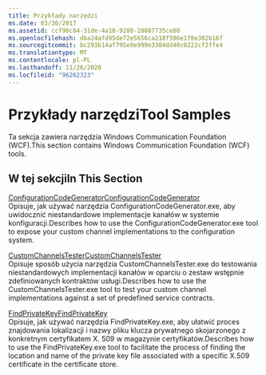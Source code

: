 ```yaml
---
title: Przykłady narzędzi
ms.date: 03/30/2017
ms.assetid: ccf90c64-31de-4a18-9208-28887735ce80
ms.openlocfilehash: d6a24afd95de72e5656ca218f596e1f8e302b16f
ms.sourcegitcommit: bc293b14af795e0e999e3304dd40c0222cf2ffe4
ms.translationtype: MT
ms.contentlocale: pl-PL
ms.lasthandoff: 11/26/2020
ms.locfileid: "96262323"
---
```

# <a name="tool-samples"></a><span data-ttu-id="13292-102">Przykłady narzędzi</span><span class="sxs-lookup"><span data-stu-id="13292-102">Tool Samples</span></span>

<span data-ttu-id="13292-103">Ta sekcja zawiera narzędzia Windows Communication Foundation (WCF).</span><span class="sxs-lookup"><span data-stu-id="13292-103">This section contains Windows Communication Foundation (WCF) tools.</span></span>  
  
## <a name="in-this-section"></a><span data-ttu-id="13292-104">W tej sekcji</span><span class="sxs-lookup"><span data-stu-id="13292-104">In This Section</span></span>  

 [<span data-ttu-id="13292-105">ConfigurationCodeGenerator</span><span class="sxs-lookup"><span data-stu-id="13292-105">ConfigurationCodeGenerator</span></span>](configurationcodegenerator.md)  
 <span data-ttu-id="13292-106">Opisuje, jak używać narzędzia ConfigurationCodeGenerator.exe, aby uwidocznić niestandardowe implementacje kanałów w systemie konfiguracji.</span><span class="sxs-lookup"><span data-stu-id="13292-106">Describes how to use the ConfigurationCodeGenerator.exe tool to expose your custom channel implementations to the configuration system.</span></span>  
  
 [<span data-ttu-id="13292-107">CustomChannelsTester</span><span class="sxs-lookup"><span data-stu-id="13292-107">CustomChannelsTester</span></span>](customchannelstester.md)  
 <span data-ttu-id="13292-108">Opisuje sposób użycia narzędzia CustomChannelsTester.exe do testowania niestandardowych implementacji kanałów w oparciu o zestaw wstępnie zdefiniowanych kontraktów usługi.</span><span class="sxs-lookup"><span data-stu-id="13292-108">Describes how to use the CustomChannelsTester.exe tool to test your custom channel implementations against a set of predefined service contracts.</span></span>  
  
 [<span data-ttu-id="13292-109">FindPrivateKey</span><span class="sxs-lookup"><span data-stu-id="13292-109">FindPrivateKey</span></span>](findprivatekey.md)  
 <span data-ttu-id="13292-110">Opisuje, jak używać narzędzia FindPrivateKey.exe, aby ułatwić proces znajdowania lokalizacji i nazwy pliku klucza prywatnego skojarzonego z konkretnym certyfikatem X. 509 w magazynie certyfikatów.</span><span class="sxs-lookup"><span data-stu-id="13292-110">Describes how to use the FindPrivateKey.exe tool to facilitate the process of finding the location and name of the private key file associated with a specific X.509 certificate in the certificate store.</span></span>
